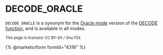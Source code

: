 # DECODE\_ORACLE

`DECODE_ORACLE` is a synonym for the [Oracle mode](broken-reference) version of the [DECODE function](../secondary-functions/encryption-hashing-and-compression-functions/decode.md), and is available in all modes.

<sub>_This page is licensed: CC BY-SA / Gnu FDL_</sub>

{% @marketo/form formId="4316" %}
